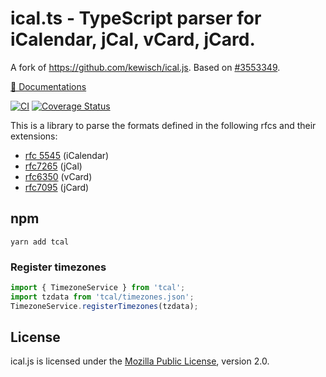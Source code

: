 # ical.ts - TypeScript parser for iCalendar, jCal, vCard, jCard.

A fork of https://github.com/kewisch/ical.js. Based on [#3553349](https://github.com/kewisch/ical.js/commit/35533497954b2c6e20a902789fe11e95740c3cf6).

[📖 Documentations](https://alex-kinokon.github.io/ical.ts/modules.html)

[![CI](https://github.com/alex-kinokon/ical.ts/actions/workflows/ci.yml/badge.svg)](https://github.com/alex-kinokon/ical.ts/actions/workflows/ci.yml)
[![Coverage Status](https://coveralls.io/repos/github/alex-kinokon/ical.ts/badge.svg?branch=main)](https://coveralls.io/github/alex-kinokon/ical.ts?branch=main)

This is a library to parse the formats defined in the following rfcs and their extensions:

- [rfc 5545](http://tools.ietf.org/html/rfc5545) (iCalendar)
- [rfc7265](http://tools.ietf.org/html/rfc7265) (jCal)
- [rfc6350](http://tools.ietf.org/html/rfc6350) (vCard)
- [rfc7095](http://tools.ietf.org/html/rfc7095) (jCard)

## npm

```
yarn add tcal
```

### Register timezones

```ts
import { TimezoneService } from 'tcal';
import tzdata from 'tcal/timezones.json';
TimezoneService.registerTimezones(tzdata);
```

## License

ical.js is licensed under the
[Mozilla Public License](https://www.mozilla.org/MPL/2.0/), version 2.0.

